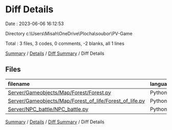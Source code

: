 # Diff Details

Date : 2023-06-06 16:12:53

Directory c:\\Users\\Misah\\OneDrive\\Plocha\\soubor\\PV-Game

Total : 3 files,  3 codes, 0 comments, -2 blanks, all 1 lines

[Summary](results.md) / [Details](details.md) / [Diff Summary](diff.md) / Diff Details

## Files
| filename | language | code | comment | blank | total |
| :--- | :--- | ---: | ---: | ---: | ---: |
| [Server/Gameobjects/Map/Forest/Forest.py](/Server/Gameobjects/Map/Forest/Forest.py) | Python | 28 | 0 | 3 | 31 |
| [Server/Gameobjects/Map/Forest_of_life/Forest_of_life.py](/Server/Gameobjects/Map/Forest_of_life/Forest_of_life.py) | Python | -28 | 0 | -3 | -31 |
| [Server/NPC_battle/NPC_battle.py](/Server/NPC_battle/NPC_battle.py) | Python | 3 | 0 | -2 | 1 |

[Summary](results.md) / [Details](details.md) / [Diff Summary](diff.md) / Diff Details